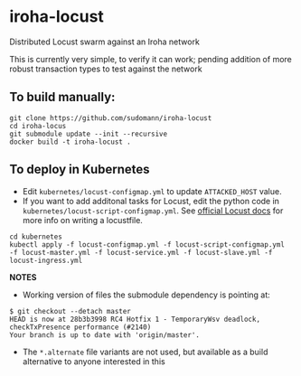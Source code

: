 # iroha-locust
Distributed Locust swarm against an Iroha network

This is currently very simple, to verify it can work; pending addition of more robust transaction types to test against the network

## To build manually:
```
git clone https://github.com/sudomann/iroha-locust
cd iroha-locus
git submodule update --init --recursive
docker build -t iroha-locust .
```

## To deploy in Kubernetes
- Edit `kubernetes/locust-configmap.yml` to update `ATTACKED_HOST` value.
- If you want to add additonal tasks for Locust, edit the python code in `kubernetes/locust-script-configmap.yml`. See [official Locust docs](https://docs.locust.io/en/stable/writing-a-locustfile.html) for more info on writing a locustfile.
```
cd kubernetes
kubectl apply -f locust-configmap.yml -f locust-script-configmap.yml  -f locust-master.yml -f locust-service.yml -f locust-slave.yml -f locust-ingress.yml
```

**NOTES**
- Working version of files the submodule dependency is pointing at:
```
$ git checkout --detach master
HEAD is now at 28b3b3998 RC4 Hotfix 1 - TemporaryWsv deadlock, checkTxPresence performance (#2140)
Your branch is up to date with 'origin/master'.
```
- The `*.alternate` file variants are not used, but available as a build alternative to anyone interested in this